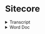 # Sitecore

<details>

<summary>Transcript</summary>

![](<../.gitbook/assets/image (1).png>)Sowa, Bill10:05 AM

Yep.

* Yep, absolutely.
* Right. So in Jsspublic we have the contents of the content pages, so you've got for each section home, business. And then since this is a development environment, there's a bunch of additional Sections or pages that we created in here just to like just for testing, but in the production environment you wouldn't see a lot of this testing stuff you'd have basically, you're like your main sections of the site so.
* Uh, you know, let's do. Let's see prod.
* Or no. Let's do that. Seat dev. So this would be the slash home.
* So when you go to the slash home page.
* This is the content. The images don't seem to be.
* A lot of the images around not showing up here but.
* You kind of get the idea, but here here's the homepage.
* Do you have something, Spencer?
*

    * Pope, Spencer O10:06 AMYes. So the structure of.
    * The items in that content tree.
    * Corresponds to.
    * The URL structure.
    * ![Profile picture of Sowa, Bill.](https://teams.microsoft.com/api/mt/part/amer-02/beta/users/8:orgid:526113cf-3ef9-4121-a6d5-22d958afe21f/profilepicturev2?displayname=Sowa%2C%20Bill\&size=HR64x64) Sowa, Bill10:06 AMYep.
    * Yeah, it's a little.
    * ![Profile picture of Pope, Spencer O.](https://teams.microsoft.com/api/mt/part/amer-02/beta/users/8:orgid:68a2b934-5d11-4331-a782-a4acfb6a2f66/profilepicturev2?displayname=Pope%2C%20Spencer%20O\&size=HR64x64)Pope, Spencer O10:06 AMSo.
    * ![Profile picture of Sowa, Bill.](https://teams.microsoft.com/api/mt/part/amer-02/beta/users/8:orgid:526113cf-3ef9-4121-a6d5-22d958afe21f/profilepicturev2?displayname=Sowa%2C%20Bill\&size=HR64x64)Sowa, Bill10:06 AMUsing because we have two homes.
    * But home is essentially the.
    * The main.
    * Ah.
    * Content item and within that, so this would be like the slash home. This would be slash business.
    * Etc. So if we want to.
    * Slash Joey test.
    * Well.
    * Maybe that was not published.

    \\
*
  * \
    Approve it and publish it, so it's in this like draft saves draft state right now.
  * So if I go to review.
  * And approved.
  * It's like there's something wrong of an application title.
  * So if I look at the page here.
  * Here it's telling me that I did navigation title.
  * OK, so I'm going to save that.
  * And then I'm going to approve.
  * And then I'm going to publish.
  * So I go to publish and then publish and then publish item.
  * Then it's gonna.
  * Come up with the box here eventually too.
*

    *
    * \
      Overview session.
    * See if that worked there. It is. OK, so now we have a new page.
    * Better title.
    * Uh, I can see the route there. That's that matches what we have in the CNS. So now I'm going to just add a component here.
    * So there's a couple different ways you can do this.
    * Yes. Uh.
    * I suppose I'll start with the experience editor. If it works in the development environments, it's pretty slow.
    * So, but I'll give it a shot. So basically the the experience editor is the like the WYSIWYG.
    * Which is the like a.
    * It's like a user friendly like.
    * Uhm.
    * Interface for like adding components to the page, so it's supposed to like.
    * Mimic you know what the page looks like. Then you can add components and it would show like what that component would look like and you can edit the component. So we'll go ahead and give that a shot.
    * And if I can remember how to get to it.
    * Yeah. OK.
    * Experience editor.
    *
      * \
        So all of these components have an equivalent component that exists in our application.
      * Uh. In the react application?
      * Uh, so you know when we.
      * We added one of these components to the page and we'll see what we'll see. You know what it looks like you know, in Sitecore, Sitecore says this is the page. These are components that exist on the page.
      * And then uh, our application will.
      * You know, get that information and render it so all these components are represented within our application as well. So let's.
      * Do a.
      * I guess I'll do a call to action.
      * Pretty simple.
      * I'm going to add it to the JSS public main placeholder and I will look at that as well. Like what that means. The placeholder means as well.
      * In a moment.
      * ![Profile picture of Pope, Spencer O.](https://teams.microsoft.com/api/mt/part/amer-02/beta/users/8:orgid:68a2b934-5d11-4331-a782-a4acfb6a2f66/profilepicturev2?displayname=Pope%2C%20Spencer%20O\&size=HR64x64)Pope, Spencer O10:20 AMThen it's nice just to check that little open properties dialog box immediately.
      * It's nice to check that that way you don't have to.
      * You know, go back and open it manually.
      *
        * \
          Alright. Can somebody else jump in to the this this EMS here and take over and then just kind of show like?
        * You'll get this. Get this published and then show the relationship between.
        * This is in the layout service and then our app intercepts it and then maybe like.
        * If there's time making update too.
        * The component and.
        * I don't know.
        * However you see fit just to kind of show like the the relationship between Sitecore and our application.
        * ![Profile picture of Pope, Spencer O.](https://teams.microsoft.com/api/mt/part/amer-02/beta/users/8:orgid:68a2b934-5d11-4331-a782-a4acfb6a2f66/profilepicturev2?displayname=Pope%2C%20Spencer%20O\&size=HR64x64)Pope, Spencer O10:33 AMYeah, I can do that.
        * ![Profile picture of Sowa, Bill.](https://teams.microsoft.com/api/mt/part/amer-02/beta/users/8:orgid:526113cf-3ef9-4121-a6d5-22d958afe21f/profilepicturev2?displayname=Sowa%2C%20Bill\&size=HR64x64)Sowa, Bill10:33 AMCool.
        * ![Profile picture of Pope, Spencer O.](https://teams.microsoft.com/api/mt/part/amer-02/beta/users/8:orgid:68a2b934-5d11-4331-a782-a4acfb6a2f66/profilepicturev2?displayname=Pope%2C%20Spencer%20O\&size=HR64x64)Pope, Spencer O10:33 AMCan you give me a?
        * Where did it? Can you give me write access to the terminal in that shared?
        * ![Profile picture of Sowa, Bill.](https://teams.microsoft.com/api/mt/part/amer-02/beta/users/8:orgid:526113cf-3ef9-4121-a6d5-22d958afe21f/profilepicturev2?displayname=Sowa%2C%20Bill\&size=HR64x64)Sowa, Bill10:33 AMYes.
        * ![Profile picture of Pope, Spencer O.](https://teams.microsoft.com/api/mt/part/amer-02/beta/users/8:orgid:68a2b934-5d11-4331-a782-a4acfb6a2f66/profilepicturev2?displayname=Pope%2C%20Spencer%20O\&size=HR64x64)Pope, Spencer O10:33 AMSession.
        * ![Profile picture of Sowa, Bill.](https://teams.microsoft.com/api/mt/part/amer-02/beta/users/8:orgid:526113cf-3ef9-4121-a6d5-22d958afe21f/profilepicturev2?displayname=Sowa%2C%20Bill\&size=HR64x64)Sowa, Bill10:33 AMSo I wanted to get everybody in the shared just because.
        * I was like, oh, this might be a good opportunity to maybe get some some traction on using this tool because it's pretty cool for like collaboration.
        * Uhm.
        * K So it should be a.
        * Right now it should have write access.
      *

          * \
            Uh.
          * Trying to think back.
          * Like how to create like a a template for that component.
          * Within the CNS, so like.
          * How to how to how to create that component so that it's represented in the center?
          * Uh, you know, set up like what should be configurable for that component.
          * Uhm.
          * In this EMS and then you know like going through and.
          * Adding it to a page and then like what it looks like to, you know, actually developed that like, you know, understand what that data like this is going to look like for your component like when you build it on the react side. So it's you know it's it's a little.
          * Uh, it's a it's a it's a, it's a bit involved. It can be a bit involved because kind of like those two sides have to talk to each other, you have to understand like, what that what that data is going to look like. I mean you can start, you can start building out the component, of course without that data and just not have it render the day. That just kind of build it out in Storybook.
          * While you know that's being set up on the Sitecore side and then you can get your, you know what your what your data is going to look like coming from Sitecore and then plug that in. But that that that could be like a whole other.
          * Session I think.
          * Appreciate you.
          * Jump in and Spencer.
          * ![Profile picture of Pope, Spencer O.](https://teams.microsoft.com/api/mt/part/amer-02/beta/users/8:orgid:68a2b934-5d11-4331-a782-a4acfb6a2f66/profilepicturev2?displayname=Pope%2C%20Spencer%20O\&size=HR64x64)Pope, Spencer O11:00 AMWell, I'll be honest, I was floundering. I didn't know. I didn't know what I should talk about.
          *

              * \
                Or whatever environment the the issue is occurring in.
              * ![Profile picture of Sowa, Bill.](https://teams.microsoft.com/api/mt/part/amer-02/beta/users/8:orgid:526113cf-3ef9-4121-a6d5-22d958afe21f/profilepicturev2?displayname=Sowa%2C%20Bill\&size=HR64x64)Sowa, Bill11:06 AMDoes that make sense to everyone?
              * Basically, you can you can grab whatever.
              * You know, data from whatever environment and you want.
              * So right now we're getting it from art from what we're just the environment. We're just looking at that dev environment.
              * You could also grab it from the test environment, from QA from production.
              * Uh, because the?
              * You know the data might be.
              * Uhm.
              * Might be different in the in the different environments. So like our, our development environment might not always be up to put In Sync with what's in production. I mean it, it won't be.
              * You know.
              * More often than not, it will not be so.
              * Uh, if you want to have like, the the most.
              * If you want to see like if you want to develop against like, what's in actually actually in production, then you can. You can change that layout host to to the production.
              * Uhm. Environment.
              * ![Profile picture of Pope, Spencer O.](https://teams.microsoft.com/api/mt/part/amer-02/beta/users/8:orgid:68a2b934-5d11-4331-a782-a4acfb6a2f66/profilepicturev2?displayname=Pope%2C%20Spencer%20O\&size=HR64x64)Pope, Spencer O11:07 AMYeah, like if someone said, oh, there's an error on this page.
              * Probably wanna.
              * Point that layout host to this environment so that you can most precisely recreate that error.
              * ![](<../.gitbook/assets/image (1).png>)Sowa, Bill11:07 AMSo.
              * Yeah. So, thanks again, Spencer. I need to drop again, but we appreciate it. I think that's that's probably good unless there's any additional any or any questions that anybody has.
              * But we can kind of let folks ruminate on this a bit and then come back in another in another meeting and.
              * Uh answer questions or just go ahead and drop questions here in the chat as they come up.
              * ![Profile picture of Guest, James.](https://teams.microsoft.com/api/mt/part/amer-02/beta/users/8:orgid:735da700-6bad-4bae-9adb-c780cc53cf12/profilepicturev2?displayname=Guest%2C%20James\&size=HR64x64)Guest, James11:08 AMYeah.
              * Thank you guys. Probably just takes getting our feet wet.
              * ![Profile picture of Sowa, Bill.](https://teams.microsoft.com/api/mt/part/amer-02/beta/users/8:orgid:526113cf-3ef9-4121-a6d5-22d958afe21f/profilepicturev2?displayname=Sowa%2C%20Bill\&size=HR64x64)Sowa, Bill11:08 AMYeah, for sure.
              * Alright. Thanks guys. Talk to you later.
              * ![Profile picture of Macias, Marcie.](https://teams.microsoft.com/api/mt/part/amer-02/beta/users/8:orgid:bc34fee8-4bb2-48d6-92fa-569dbc0ee245/profilepicturev2?displayname=Macias%2C%20Marcie\&size=HR64x64)Macias, Marcie11:08 AMI think you.
              * ![Profile picture of Guner, Bryan.](https://teams.microsoft.com/api/mt/part/amer-02/beta/users/8:orgid:07f93a93-4edd-45c2-817e-b3c14d770992/profilepicturev2?displayname=Guner%2C%20Bryan\&size=HR64x64)Guner, Bryan11:08 AMThanks.
              * ![Profile picture of Evanoff, Matthew.](https://teams.microsoft.com/api/mt/part/amer-02/beta/users/8:orgid:3f7c56de-3459-45cd-ad5c-d1f1e1aaeb74/profilepicturev2?displayname=Evanoff%2C%20Matthew\&size=HR64x64)Evanoff, Matthew11:08 AMHere.
              * ![Profile picture of Pope, Spencer O.](https://teams.microsoft.com/api/mt/part/amer-02/beta/users/8:orgid:68a2b934-5d11-4331-a782-a4acfb6a2f66/profilepicturev2?displayname=Pope%2C%20Spencer%20O\&size=HR64x64)Pope, Spencer O11:08 AMAlright, later.

              \\

          \\

    \\

</details>

<details>

<summary>Word Doc</summary>

Sitecore FED

Explains the steps involved in getting a new FED developer up and running using the new SSSD system and SVN.

### 1 Server Information Page

Before you start, access the following URL:

[_http://sssd.duke-energy.com/_](http://sssd.duke-energy.com)

This will display an informational page about all the SSSD servers and your website.

![](file:///Users/BGuner/Library/Group%20Containers/UBF8T346G9.Office/TemporaryItems/msohtmlclip/clip\_image001.png)

The first thing to do is locate your LAN Id in the “AppPool Name” column. Your AppPool is the same name as your LAN Id. In this example, my LAN Id is “jbartel”.

Also on that line, you will find your Server Name (WADCSSSDD01 - you will need this to access your share directory), your Application Pool Name (jbartel), your Process ID (you will need this in order to debug your application from within Visual Studio), your website URLs (sssd1-p1.duke-energy.com - you will need these to access your website), the Current State of your Application Pool (Started/Stopped), and an Execute button (allows you to restart/start your own AppPool).

### 2 Initial Setup

A website will have already been setup for you to use (commonly referred to as an SSSD – Sitecore Server Side Development server). Your websites are NOT Sitecore based hence there are not any databases or Sitecore related files. Initially your website is empty (blank). If you access your website before building/publishing, you will get this error:

![](file:///Users/BGuner/Library/Group%20Containers/UBF8T346G9.Office/TemporaryItems/msohtmlclip/clip\_image002.png)

That is normal since there is not any website files. The next step is to get your local machine/computer setup so you can access the Visual Studio project and get your website build.

**Before you install any local applications, you will need to have the appropriate access allowing you to install to your computer or virtual desktop. You must contact the Help Desk in order to get this access.**

### 3 Getting the Solution (SVN)

The first step is getting a local copy of the solution to your computer. All of the solutions are stored in the SVN (Subversion) under the “feature-branches” folder. There will be many different versions so make sure you are grabbing the correct one. For example, this is what you may see when viewing the Feature Branch in the SVN:

![](file:///Users/BGuner/Library/Group%20Containers/UBF8T346G9.Office/TemporaryItems/msohtmlclip/clip\_image003.png)

All FED related solutions end with the node “-Foundation”. To checkout a branch, just highlight the branch you want, right click, and select Checkout.

![](file:///Users/BGuner/Library/Group%20Containers/UBF8T346G9.Office/TemporaryItems/msohtmlclip/clip\_image004.png)

You will be prompted where to put the files on your local computer. It is advised that you create a directory called “SVN” in the root of your local computer (C Drive). Then for each checkout, create a directory under the SVN directory specific to that branch (for example Public-v0.50-Foundation). In the Checkout dialog box, select that folder and click Ok.

![](file:///Users/BGuner/Library/Group%20Containers/UBF8T346G9.Office/TemporaryItems/msohtmlclip/clip\_image005.png)

This will begin the process of copying all the files to your local machine and maintaining source code control. Once that is completed, you will now have all the files from the source code repository for that particular iteration locally on your computer. This directory is where ALL our work will be performed. As you make changes, the status of the directory will change showing that files have changed (red/green icons).

![](file:///Users/BGuner/Library/Group%20Containers/UBF8T346G9.Office/TemporaryItems/msohtmlclip/clip\_image006.png)

To commit or update your files, select the Public-v0.50-Foundation directory and right click. All the options you need are located in the menu.

![](file:///Users/BGuner/Library/Group%20Containers/UBF8T346G9.Office/TemporaryItems/msohtmlclip/clip\_image007.png)

SVN can be a bit tricky but once you have done it a few times, you will find it very simple to use.

One concept that you MUST understand is that ALL the developers are using the same iteration branch. For example, when working on POC, all the developers will create a local copy of that branch to their local computer. You will all be making changes to the same files. It is important that you Update your files often and also that you commit your changes often. This will minimize the number of file conflicts.

We are now using a version numbering scheme. It is important to make sure that you only make changes to the a version that matches the matching code version branch. Changes to the Foundation must match the corresponding Public or Authenticated code release.

If you need to create a new version, just contact us and we will create a new Feature Branch.

### 4 Local Tools Setup

There are few tools that need to be installed locally in order to facilitate the use of Visual Studio and the publishing of the solution to your SSSD website.

#### 4.1 Node.js

Node.js is required for the use of some of the tools. You can go to their website ([https://nodejs.org](https://nodejs.org)) and download the Windows .exe installer. You should coordinate with your team and use the same versions across all team members.

Once installed, you will have access to the NPM (NodeJS Package Manager).

#### 4.2 NPM Install

Next step is to install NPM globally on your machine (this should update your Path so you can execute the “npm” in any command window. Open up the NodeJS command prompt and enter the following:

**npm install npm –g**

You may get some signing issues (depends on the version of NodeJS you installed). If you get those types of errors, issue the following command in the NodeJS command prompt:

**npm config set strict-ssl false**

Then try installing NPM again.

#### 4.3 Grunt

Next you need to install Grunt. From the NodeJS command prompt, enter the following command:

**npm install grunt-cli –g**

This will install grunt globally as well.

#### 4.4 Ruby

Ruby is a programming language that is required in order to run SASS. Download Ruby from the Ruby website ([https://www.ruby-lang.org](https://www.ruby-lang.org)). Again, make sure you get the correct version. All team members should be running the same versions of the software.

Once installed, you will be able to install SASS.

#### 4.5 SASS

SASS stands for Syntactically Awesome Style Sheets. To install SASS, open Ruby command prompt and enter:

**gem install sass**

Most likely you will get an error. These are proxy errors. To get around this issue, you will need to download the SASS gem file locally. Download the gem file from the Ruby Gems website ([https://rubygems.org/](https://rubygems.org)). On the website, click Gems and find the correct SASS gem file.

Once you have the file, place it in the Ruby root directory on your computer (for instance, c:\ruby22). Then from the Ruby command prompt, enter the command:

**gem install c:\ruby22\gemfile.gem**

Note that the directory and file name may be different. What you are doing is installing SASS from the local gem file vs. trying to access the gem file from the website thus bypassing the proxy call.

### 5 Visual Studio Setup

Getting VS setup is the most time consuming step when setting up a new developer. Here are the steps to follow in order to get your solution working.

#### 5.1 Install Visual Studio

You should be using VS 2013 Pro Update 3. Just install and take the default values. This process can take about 90 minutes to complete. This install is very straight forward. We have not had any issues with installing the application.

#### 5.2 Visual Studio Add-ons

There are a number of Visual Studio Add-on programs that need to be installed before you can begin working with the solution. From within Visual Studio, select Tools | Extensions and Updates to install.

**5.2.1 Task Runner Explorer**

Installing this extension will allow the publish of the website to execute Grunt tasks from with Visual Studio.

**5.2.2 Grunt Launcher**

Installing this extension will allow Grunt tasks to be launched from with Visual Studio. This may no longer be necessary with the inclusion of Task Runner Explorer as most task will automatically be run when the solution is built.

**5.2.3 Node.JS 1.1 for VS 2013**

Not required but makes Visual Studio aware of the Node.js application for intellisense, etc. It is more of a helpful tool if needed but not necessarily required.

#### 5.3 Local NPM Install

Before you open your solution for the first time, there is one step that needs to be performed.

Using the NodeJS command prompt, switch to the directory where your packages.json is located. Once in that directory, issue the following command:

**npm install**

This will build all the dependencies locally that are required by your local solution. Failing to perform this step will cause the build to fail.

#### 5.4 Opening the Solution

Once the solution is on your local machine, open up VS and then open the solution file. We need to ensure that the Grunt tasks are setup for the solution.

In the Solution Explorer, right click on the gruntfile.js and select Task Runner Explorer.

![](file:///Users/BGuner/Library/Group%20Containers/UBF8T346G9.Office/TemporaryItems/msohtmlclip/clip\_image008.png)

We want to ensure that the four (4) grunt tasks:

· ngAnnotate

· uglify

· sass

· cssmin

are setup to run BEFORE the build. From the Task Runner dialog, right click on each of the tasks and add it to Before Build binding.

![](file:///Users/BGuner/Library/Group%20Containers/UBF8T346G9.Office/TemporaryItems/msohtmlclip/clip\_image009.png)

Once completed, the dialog should show the following:

![](file:///Users/BGuner/Library/Group%20Containers/UBF8T346G9.Office/TemporaryItems/msohtmlclip/clip\_image010.png)

All the bindings are setup. When you build and/or publish the solution, all four (4) of these tasks will automatically be run.

#### 5.5 Build the Solution

Up to this point, you should not have made any changes to any files in your local Subversion directory that could be committed to the SVN. If everything has been setup correctly, you should be able to build the application (not publish).

Press Cntl-Shft-B or right-click the solution and select Build. You may get errors and will need to resolve them. This will only do a build and NOT place your solution in your SSSD website.

Once you are confident that everything is good, you can publish to your SSSD. The easiest way to publish is to add the Web One Click Publish toolbar. Right click on the toolbar (not menu) and from the popup, select Web Once Click Publish:

![](file:///Users/BGuner/Library/Group%20Containers/UBF8T346G9.Office/TemporaryItems/msohtmlclip/clip\_image011.png)

Now on your toolbar, you should see a publishing option. Select the option for YOUR SSSD and click the publish button:

![](file:///Users/BGuner/Library/Group%20Containers/UBF8T346G9.Office/TemporaryItems/msohtmlclip/clip\_image012.png)

If it completes successfully, you should be able to open a browser and go to your SSSD website.

### 6 Developer Summary

Server Information Page\
Contains the server name, app pool name, process id, url(s), and status for YOUR website listed for YOUR LAN Id (the app pool is the same as your LAN Id). You can access that page here:

http://sssd.duke-energy.com/

Website File Share:\
\\\ \<server name> \\\<your lanid>

Get the server name from the Server Information Page.

Website:\
[_http://sssdX-pY.duke-energy.com_](http://sssdx-py.duke-energy.com)\
\\

X will be the server number and Y will be an assigned number 0-9. To get YOUR URLs, refer to the Server Information page. Find you App Pool and it will list your URLs.

</details>
